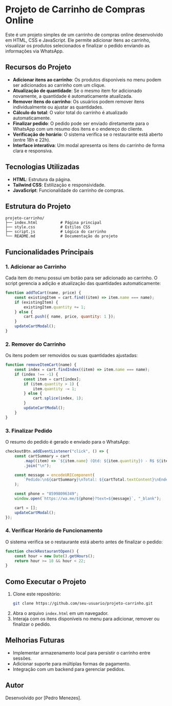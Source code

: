 # Projeto de Carrinho de Compras Online

Este é um projeto simples de um carrinho de compras online desenvolvido em HTML, CSS e JavaScript. Ele permite adicionar itens ao carrinho, visualizar os produtos selecionados e finalizar o pedido enviando as informações via WhatsApp.

## Recursos do Projeto

- **Adicionar itens ao carrinho**: Os produtos disponíveis no menu podem ser adicionados ao carrinho com um clique.
- **Atualização de quantidade**: Se o mesmo item for adicionado novamente, a quantidade é automaticamente atualizada.
- **Remover itens do carrinho**: Os usuários podem remover itens individualmente ou ajustar as quantidades.
- **Cálculo do total**: O valor total do carrinho é atualizado automaticamente.
- **Finalizar pedido**: O pedido pode ser enviado diretamente para o WhatsApp com um resumo dos itens e o endereço do cliente.
- **Verificação de horário**: O sistema verifica se o restaurante está aberto (entre 18h e 22h).
- **Interface interativa**: Um modal apresenta os itens do carrinho de forma clara e responsiva.

## Tecnologias Utilizadas

- **HTML**: Estrutura da página.
- **Tailwind CSS**: Estilização e responsividade.
- **JavaScript**: Funcionalidade do carrinho de compras.

## Estrutura do Projeto

```
projeto-carrinho/
├── index.html          # Página principal
├── style.css           # Estilos CSS
├── script.js           # Lógica do carrinho
└── README.md           # Documentação do projeto
```

## Funcionalidades Principais

### 1. Adicionar ao Carrinho

Cada item do menu possui um botão para ser adicionado ao carrinho. O script gerencia a adição e atualização das quantidades automaticamente:

```javascript
function addToCart(name, price) {
    const existingItem = cart.find((item) => item.name === name);
    if (existingItem) {
        existingItem.quantity += 1;
    } else {
        cart.push({ name, price, quantity: 1 });
    }
    updateCartModal();
}
```

### 2. Remover do Carrinho

Os itens podem ser removidos ou suas quantidades ajustadas:

```javascript
function removeItemCart(name) {
    const index = cart.findIndex((item) => item.name === name);
    if (index !== -1) {
        const item = cart[index];
        if (item.quantity > 1) {
            item.quantity -= 1;
        } else {
            cart.splice(index, 1);
        }
        updateCartModal();
    }
}
```

### 3. Finalizar Pedido

O resumo do pedido é gerado e enviado para o WhatsApp:

```javascript
checkoutBtn.addEventListener("click", () => {
    const cartSummary = cart
        .map((item) => `${item.name} (Qtd: ${item.quantity}) - R$ ${item.price.toFixed(2)}`)
        .join("\n");

    const message = encodeURIComponent(
        `Pedido:\n${cartSummary}\nTotal: ${cartTotal.textContent}\nEndereço: ${addressInput.value}`
    );

    const phone = "85998096349";
    window.open(`https://wa.me/${phone}?text=${message}`, "_blank");

    cart = [];
    updateCartModal();
});
```

### 4. Verificar Horário de Funcionamento

O sistema verifica se o restaurante está aberto antes de finalizar o pedido:

```javascript
function checkRestaurantOpen() {
    const hour = new Date().getHours();
    return hour >= 18 && hour < 22;
}
```

## Como Executar o Projeto

1. Clone este repositório:
   ```bash
   git clone https://github.com/seu-usuario/projeto-carrinho.git
   ```
2. Abra o arquivo `index.html` em um navegador.
3. Interaja com os itens disponíveis no menu para adicionar, remover ou finalizar o pedido.

## Melhorias Futuras

- Implementar armazenamento local para persistir o carrinho entre sessões.
- Adicionar suporte para múltiplas formas de pagamento.
- Integração com um backend para gerenciar pedidos.

## Autor

Desenvolvido por [Pedro Menezes].



